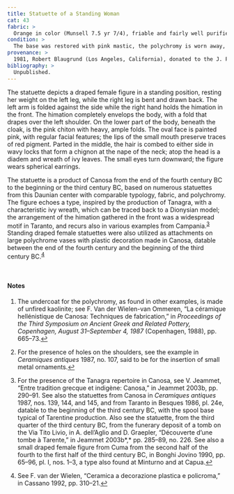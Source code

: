 ```yaml
---
title: Statuette of a Standing Woman
cat: 43
fabric: >
  Orange in color (Munsell 7.5 yr 7/4), friable and fairly well purified, with small reflective inclusions; extensive traces of polychromy over a thick layer of white ground: brownish red (hair), pink (complexion, himation, and chiton), light blue (leaves of the wreath), and red (mouth).<sup id="fnref:1"><a href="#fn:1" class="footnote">1</a></sup> The body and head were made with two bivalve molds. There are two small holes on the shoulder and an oval-shaped hole in the back.<sup id="fnref:2"><a href="#fn:2" class="footnote">2</a></sup>
condition: >
  The base was restored with pink mastic, the polychromy is worn away, and there are a number of blackish stains on the surface.
provenance: >
  1981, Robert Blaugrund (Los Angeles, California), donated to the J. Paul Getty Museum, 1981.
bibliography: >
  Unpublished.
---
```

The statuette depicts a draped female figure in a standing position,
resting her weight on the left leg, while the right leg is bent and
drawn back. The left arm is folded against the side while the right hand
holds the himation in the front. The himation completely envelops the
body, with a fold that drapes over the left shoulder. On the lower part
of the body, beneath the cloak, is the pink chiton with heavy, ample
folds. The oval face is painted pink, with regular facial features; the
lips of the small mouth preserve traces of red pigment. Parted in the
middle, the hair is combed to either side in wavy locks that form a
chignon at the nape of the neck; atop the head is a diadem and wreath of
ivy leaves. The small eyes turn downward; the figure wears spherical
earrings.

The statuette is a product of Canosa from the end of the fourth century
<span class="smcaps">BC</span> to the beginning or the
third century <span class="smcaps">BC</span>, based on
numerous statuettes from this Daunian center with comparable typology,
fabric, and polychromy. The figure echoes a type, inspired by the
production of Tanagra, with a characteristic ivy wreath, which can be
traced back to a Dionysian model; the arrangement of the himation
gathered in the front was a widespread motif in Taranto, and recurs also
in various examples from Campania.<sup id="fnref:3"><a href="#fn:3" class="footnote">3</a></sup> Standing draped female statuettes
were also utilized as attachments on large polychrome vases with plastic
decoration made in Canosa, datable between the end of the fourth century
and the beginning of the third century <span
class="smcaps">BC.</span><sup id="fnref:4"><a href="#fn:4" class="footnote">4</a></sup>

<br />

#### Notes

<div class="footnotes">
  <ol>
    <li id="fn:1" class="">
      <p>The undercoat for the polychromy, as found in other examples, is
          made of unfired kaolinite; see F. Van der Wielen-van Ommeren, “La
          céramique hellénistique de Canosa: Techniques de fabrication,” in
          <em>Proceedings of the Third Symposium on Ancient Greek and Related
          Pottery, Copenhagen, August 31–September 4, 1987</em> (Copenhagen,
          1988), pp. 665–73.<a href="#fnref:1" class="reversefootnote">↩</a></p>
    </li>
    <li id="fn:2">
      <p>For the presence of holes on the shoulders, see the example in
          <span class="smcaps"><em>Ceramiques antiques</em>
          1987,</span> no. 107, said to be for the insertion of small metal
          ornaments.<a href="#fnref:2" class="reversefootnote">↩</a></p>
    </li>
    <li id="fn:3">
      <p>For the presence of the Tanagra repertoire in Canosa, see V. Jeammet, “Entre tradition grecque et indigène: Canosa,” in <span class="smcaps">Jeammet 2003</span>b, pp. 290–91. See also the statuettes from Canosa in <span class="smcaps"><em>Ceramiques antiques</em> 1987,</span> nos. 139, 144, and 145, and from Taranto in <span class="smcaps">Besques</span> 1986, pl. 24e, datable to the beginning of the third century <span class="smcaps">BC</span>, with the spool base typical of Tarentine production. Also see the statuette, from the third quarter of the third century <span class="smcaps">BC,</span> from the funerary deposit of a tomb on the Via Tito Livio, in A. dell’Aglio and D. Graepler, “Découverte d’une tombe à Tarente,” in <span class="smcaps">Jeammet 2003</span>b*,* pp. 285–89, no. 226. See also a small draped female figure from Cuma from the second half of the fourth to the first half of the third century <span class="smcaps">BC</span>, in <span class="smcaps">Bonghi Jovino</span> 1990, pp. 65–96, pl. I, nos. 1–3, a type also found at Minturno and at Capua.<a href="#fnref:2" class="reversefootnote">↩</a></p>
    </li>
    <li id="fn:4">
      <p>See F. van der Wielen, “Ceramica a decorazione plastica e policroma,”
      in <span class="smcaps">Cassano</span> 1992, pp. 310–21.<a href="#fnref:2" class="reversefootnote">↩</a></p>
    </li>
  </ol>
</div>
